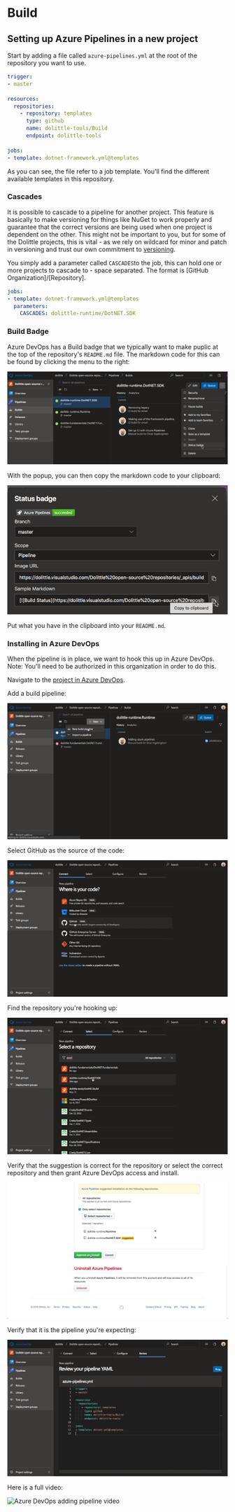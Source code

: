 # Build

## Setting up Azure Pipelines in a new project

Start by adding a file called `azure-pipelines.yml` at the root of the
repository you want to use.

```yaml
trigger:
- master

resources:
  repositories:
    - repository: templates
      type: github
      name: dolittle-tools/Build
      endpoint: dolittle-tools

jobs:
- template: dotnet-framework.yml@templates
```

As you can see, the file refer to a job template. You'll find the different
available templates in this repository.

### Cascades

It is possible to cascade to a pipeline for another project. This feature is
basically to make versioning for things like NuGet to work properly and guarantee
that the correct versions are being used when one project is dependent on the other.
This might not be important to you, but for some of the Dolittle projects, this is
vital - as we rely on wildcard for minor and patch in versioning and trust our own
commitment to [versioning](https://dolittle.io/contributing/guidelines/versioning/).

You simply add a parameter called `CASCADES`to the job, this can hold one or more
projects to cascade to - space separated. The format is [GitHub Organization]/[Repository].

```yaml
jobs:
- template: dotnet-framework.yml@templates
  parameters:
    CASCADES: dolittle-runtime/DotNET.SDK
```

### Build Badge

Azure DevOps has a Build badge that we typically want to make puplic at the top of the
repository's `README.md` file. The markdown code for this can be found by clicking the
menu to the right:

![Get status badge](images/azure_devops_status_badge_1.png)

With the popup, you can then copy the markdown code to your clipboard:

![Get status badge markdown code](images/azure_devops_status_badge_2.png)

Put what you have in the clipboard into your `README.md`.

### Installing in Azure DevOps

When the pipeline is in place, we want to hook this up in Azure DevOps.
Note: You'll need to be authorized in this organization in order to do this.

Navigate to the [project in Azure DevOps](https://dev.azure.com/dolittle/Dolittle%20open-source%20repositories).

Add a build pipeline:

![Adding build pipeline](images/azure_devops_1.png)

Select GitHub as the source of the code:

![Selecting GitHub as source](images/azure_devops_2.png)

Find the repository you're hooking up:

![Find repository](images/azure_devops_3.png)

Verify that the suggestion is correct for the repository or select the correct repository and then
grant Azure DevOps access and install.

![Select repository in GitHub and grant access to Azure DevOps](images/azure_devops_4.png)

Verify that it is the pipeline you're expecting:

![Verify pipeline and run](images/azure_devops_5.png)

Here is a full video:

![Azure DevOps adding pipeline video](images/azure_devops.gif)
